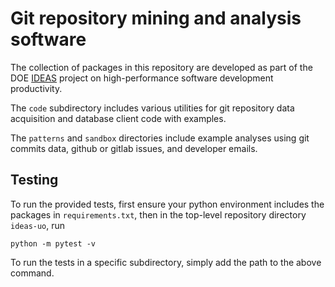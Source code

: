 # Git repository mining and analysis software

The collection of packages in this repository are developed as part of the DOE [IDEAS](https://ideas-productivity.org/) project on high-performance software development productivity. 

The `code` subdirectory includes various utilities for git repository data acquisition and database client code with examples. 

The `patterns` and `sandbox` directories include example analyses using git commits data, github or gitlab issues, and developer emails.

## Testing

To run the provided tests, first ensure your python environment includes the packages in `requirements.txt`, then in the top-level 
repository directory `ideas-uo`, run
```
python -m pytest -v
```
To run the tests in a specific subdirectory, simply add the path to the above command.
